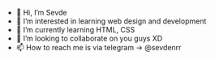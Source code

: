 - 👋 Hi, I’m Sevde
- 👀 I’m interested in learning web design and development
- 🌱 I’m currently learning HTML, CSS
- 💞️ I’m looking to collaborate on you guys XD
- 📫 How to reach me is via telegram -> @sevdenrr 

<!---
sevde21/sevde21 is a ✨ special ✨ repository because its `README.md` (this file) appears on your GitHub profile.
You can click the Preview link to take a look at your changes.
--->
